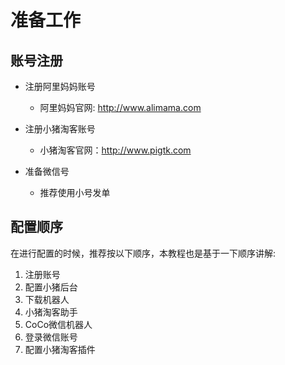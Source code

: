准备工作
======

## 账号注册

* 注册阿里妈妈账号
	* 阿里妈妈官网: <http://www.alimama.com>
	
* 注册小猪淘客账号
	* 小猪淘客官网：<http://www.pigtk.com>
 
* 准备微信号
	* 推荐使用小号发单
	
	
## 配置顺序

在进行配置的时候，推荐按以下顺序，本教程也是基于一下顺序讲解:

1. 注册账号 
2. 配置小猪后台 
3. 下载机器人 
3. 小猪淘客助手	
4. CoCo微信机器人
5. 登录微信账号
6. 配置小猪淘客插件